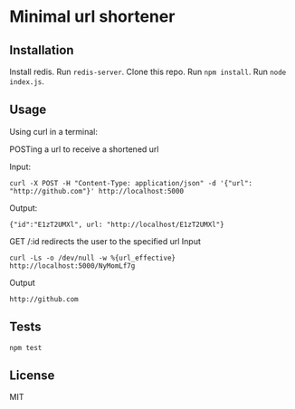 # Minimal url shortener

## Installation
Install redis.
Run `redis-server`.
Clone this repo.
Run `npm install`.
Run `node index.js`.

## Usage

Using curl in a terminal:

POSTing a url to receive a shortened url

Input:
```
curl -X POST -H "Content-Type: application/json" -d '{"url": "http://github.com"}' http://localhost:5000
```
Output:
```
{"id":"E1zT2UMXl", url: "http://localhost/E1zT2UMXl"}
```

GET /:id redirects the user to the specified url
Input
```
curl -Ls -o /dev/null -w %{url_effective} http://localhost:5000/NyMomLf7g
```
Output
```
http://github.com
```

## Tests
```
npm test
```

## License
MIT

